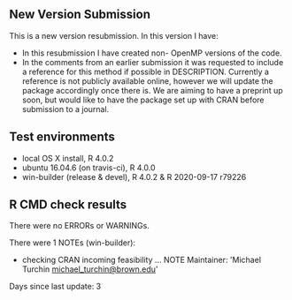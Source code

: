 ## New Version Submission
This is a new version resubmission. In this version I have:

* In this resubmission I have created non-
  OpenMP versions of the code.
* In the comments from an earlier submission it 
  was requested to include a reference for this
  method if possible in DESCRIPTION. Currently a 
  reference is not publicly available online, 
  however we will update the package accordingly 
  once there is. We are aiming to have a preprint 
  up soon, but would like to have the package set 
  up with CRAN before submission to a journal.

## Test environments
* local OS X install, R 4.0.2
* ubuntu 16.04.6 (on travis-ci), R 4.0.0
* win-builder (release & devel), R 4.0.2 & R 2020-09-17 r79226

## R CMD check results
There were no ERRORs or WARNINGs.

There were 1 NOTEs (win-builder):

* checking CRAN incoming feasibility ... NOTE
Maintainer: 'Michael Turchin <michael_turchin@brown.edu>'

Days since last update: 3
